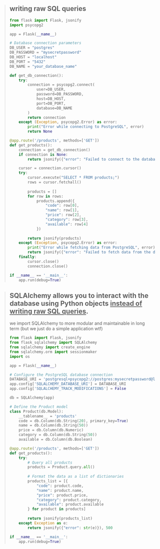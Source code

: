 > ## writing raw SQL queries
> ```python
> from flask import Flask, jsonify
> import psycopg2
> 
> app = Flask(__name__)
> 
> # Database connection parameters
> DB_USER = "postgres"
> DB_PASSWORD = "mysecretpassword"
> DB_HOST = "localhost"
> DB_PORT = "5432"
> DB_NAME = "your_database_name"
> 
> def get_db_connection():
>     try:
>         connection = psycopg2.connect(
>             user=DB_USER,
>             password=DB_PASSWORD,
>             host=DB_HOST,
>             port=DB_PORT,
>             database=DB_NAME
>         )
>         return connection
>     except (Exception, psycopg2.Error) as error:
>         print("Error while connecting to PostgreSQL", error)
>         return None
> 
> @app.route('/products', methods=['GET'])
> def get_products():
>     connection = get_db_connection()
>     if connection is None:
>         return jsonify({"error": "Failed to connect to the database"}), 500
> 
>     cursor = connection.cursor()
>     try:
>         cursor.execute("SELECT * FROM products;")
>         rows = cursor.fetchall()
>         
>         products = []
>         for row in rows:
>             products.append({
>                 "code": row[0],
>                 "name": row[1],
>                 "price": row[2],
>                 "category": row[3],
>                 "available": row[4]
>             })
>         
>         return jsonify(products)
>     except (Exception, psycopg2.Error) as error:
>         print("Error while fetching data from PostgreSQL", error)
>         return jsonify({"error": "Failed to fetch data from the database"}), 500
>     finally:
>         cursor.close()
>         connection.close()
> 
> if __name__ == '__main__':
>     app.run(debug=True)
> ```

> ## SQLAlchemy allows you to interact with the database using Python objects <ins>instead of writing raw SQL queries</ins>.
>
> we import SQLAlchemy to more modular and maintainable in long term (but we just do a simple application wtf)
> ```python
> from flask import Flask, jsonify
> from flask_sqlalchemy import SQLAlchemy
> from sqlalchemy import create_engine
> from sqlalchemy.orm import sessionmaker
> import os
> 
> app = Flask(__name__)
> 
> # Configure the PostgreSQL database connection
> DATABASE_URI = 'postgresql+psycopg2://postgres:mysecretpassword@localhost:5432/your_database_name'
> app.config['SQLALCHEMY_DATABASE_URI'] = DATABASE_URI
> app.config['SQLALCHEMY_TRACK_MODIFICATIONS'] = False
> 
> db = SQLAlchemy(app)
> 
> # Define the Product model
> class Product(db.Model):
>     __tablename__ = 'products'
>     code = db.Column(db.String(20), primary_key=True)
>     name = db.Column(db.String(50))
>     price = db.Column(db.Numeric)
>     category = db.Column(db.String(50))
>     available = db.Column(db.Boolean)
> 
> @app.route('/products', methods=['GET'])
> def get_products():
>     try:
>         # Query all products
>         products = Product.query.all()
>         
>         # Format the data as a list of dictionaries
>         products_list = [{
>             "code": product.code,
>             "name": product.name,
>             "price": product.price,
>             "category": product.category,
>             "available": product.available
>         } for product in products]
>         
>         return jsonify(products_list)
>     except Exception as e:
>         return jsonify({"error": str(e)}), 500
> 
> if __name__ == '__main__':
>     app.run(debug=True)
> ```